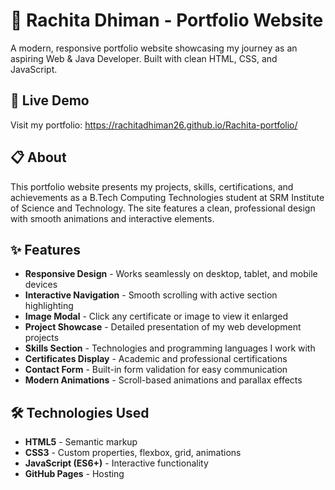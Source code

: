 # 🌟 Rachita Dhiman - Portfolio Website

A modern, responsive portfolio website showcasing my journey as an aspiring Web & Java Developer. Built with clean HTML, CSS, and JavaScript.

## 🚀 Live Demo

Visit my portfolio: https://rachitadhiman26.github.io/Rachita-portfolio/

## 📋 About

This portfolio website presents my projects, skills, certifications, and achievements as a B.Tech Computing Technologies student at SRM Institute of Science and Technology. 
The site features a clean, professional design with smooth animations and interactive elements.

## ✨ Features

- **Responsive Design** - Works seamlessly on desktop, tablet, and mobile devices
- **Interactive Navigation** - Smooth scrolling with active section highlighting
- **Image Modal** - Click any certificate or image to view it enlarged
- **Project Showcase** - Detailed presentation of my web development projects
- **Skills Section** - Technologies and programming languages I work with
- **Certificates Display** - Academic and professional certifications
- **Contact Form** - Built-in form validation for easy communication
- **Modern Animations** - Scroll-based animations and parallax effects

## 🛠️ Technologies Used

- **HTML5** - Semantic markup
- **CSS3** - Custom properties, flexbox, grid, animations
- **JavaScript (ES6+)** - Interactive functionality
- **GitHub Pages** - Hosting


